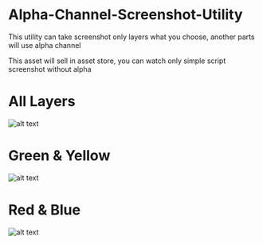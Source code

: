 # Alpha-Channel-Screenshot-Utility
This utility can take screenshot only layers what you choose, another parts will use alpha channel

This asset will sell in asset store, you can watch only simple script screenshot without alpha


# All Layers
![alt text](https://sun9-27.userapi.com/impg/MKvpEZ22Ommf_5FgCcqOdYRxq9rF71zWXqjV0w/Myl9TOdE26I.jpg?size=2560x1440&quality=95&sign=e57e59e91a989b4d7d9569c39e25be6e&type=album)


# Green & Yellow
![alt text](https://sun9-24.userapi.com/impg/A1cXiW4_XHBF8ID26hkY-mb-zWTglHd9NS1hXg/c49wAffsMvA.jpg?size=1141x642&quality=96&sign=b68b74a92a4d136a41d3644fce95548e&type=album)


# Red & Blue
![alt text]([https://psv4.userapi.com/c237131/u455428032/docs/d16/11f893d752b5/hHZy2XzgB_g.jpg?extra=Mti4KfZw1071828Vn0PA5-eJlBN3m4I9zl8Hix0KKxj_eyG4zn40sOKe3L-tI3xU7fY_aFWEuoXOe0tBpwCS2nvcpJT3qKyQuyciL5Yo2MyKZWw6WTZTiknU_VcJqj7_rmqgZjWSjwHxQYv8eI43Y_kqvpmX](https://sun9-66.userapi.com/impg/xjBNBPc19jYqGDfMJ5eC1XR98dwske3JE__rCg/dKADdgc6XNU.jpg?size=1139x641&quality=96&sign=feb240fbe7a649d2e0e4a29a46d19cb1&type=album))
